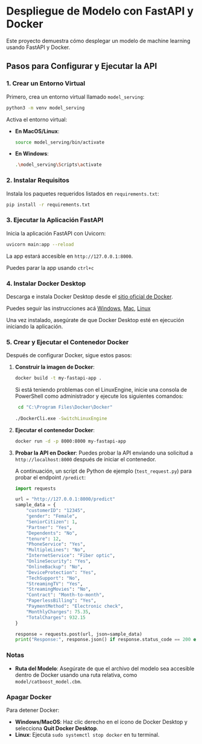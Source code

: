
# Despliegue de Modelo con FastAPI y Docker

Este proyecto demuestra cómo desplegar un modelo de machine learning usando FastAPI y Docker.

## Pasos para Configurar y Ejecutar la API

### 1. Crear un Entorno Virtual
Primero, crea un entorno virtual llamado `model_serving`:
```bash
python3 -m venv model_serving
```

Activa el entorno virtual:
- **En MacOS/Linux**:
  ```bash
  source model_serving/bin/activate
  ```
- **En Windows**:
  ```bash
  .\model_serving\Scripts\activate
  ```

### 2. Instalar Requisitos
Instala los paquetes requeridos listados en `requirements.txt`:
```bash
pip install -r requirements.txt
```

### 3. Ejecutar la Aplicación FastAPI
Inicia la aplicación FastAPI con Uvicorn:
```bash
uvicorn main:app --reload
```

La app estará accesible en `http://127.0.0.1:8000`.

Puedes parar la app usando ```ctrl+c```

### 4. Instalar Docker Desktop
Descarga e instala Docker Desktop desde el [sitio oficial de Docker](https://www.docker.com/products/docker-desktop/).

Puedes seguir las instrucciones acá [Windows](https://docs.docker.com/desktop/install/windows-install/), [Mac](https://docs.docker.com/desktop/install/mac-install/), [Linux](https://docs.docker.com/desktop/install/linux/)

Una vez instalado, asegúrate de que Docker Desktop esté en ejecución iniciando la aplicación.

### 5. Crear y Ejecutar el Contenedor Docker
Después de configurar Docker, sigue estos pasos:

1. **Construir la imagen de Docker**:
   ```bash
   docker build -t my-fastapi-app .
   ```

   Si está teniendo problemas con el LinuxEngine, inicie una consola de PowerShell como administrador y ejecute los siguientes comandos:
  
    ```bash
     cd "C:\Program Files\Docker\Docker"
  
    ./DockerCli.exe -SwitchLinuxEngine
    ```

3. **Ejecutar el contenedor Docker**:
   ```bash
   docker run -d -p 8000:8000 my-fastapi-app
   ```

4. **Probar la API en Docker**:
   Puedes probar la API enviando una solicitud a `http://localhost:8000` después de iniciar el contenedor.

   A continuación, un script de Python de ejemplo (`test_request.py`) para probar el endpoint `/predict`:
   ```python
   import requests

   url = "http://127.0.0.1:8000/predict"
   sample_data = {
       "customerID": "12345",
       "gender": "Female",
       "SeniorCitizen": 1,
       "Partner": "Yes",
       "Dependents": "No",
       "tenure": 12,
       "PhoneService": "Yes",
       "MultipleLines": "No",
       "InternetService": "Fiber optic",
       "OnlineSecurity": "Yes",
       "OnlineBackup": "No",
       "DeviceProtection": "Yes",
       "TechSupport": "No",
       "StreamingTV": "Yes",
       "StreamingMovies": "No",
       "Contract": "Month-to-month",
       "PaperlessBilling": "Yes",
       "PaymentMethod": "Electronic check",
       "MonthlyCharges": 75.35,
       "TotalCharges": 932.15
   }

   response = requests.post(url, json=sample_data)
   print("Response:", response.json() if response.status_code == 200 else response.text)
   ```

### Notas
- **Ruta del Modelo**: Asegúrate de que el archivo del modelo sea accesible dentro de Docker usando una ruta relativa, como `model/catboost_model.cbm`.


### Apagar Docker
Para detener Docker:
- **Windows/MacOS**: Haz clic derecho en el ícono de Docker Desktop y selecciona **Quit Docker Desktop**.
- **Linux**: Ejecuta `sudo systemctl stop docker` en tu terminal.


